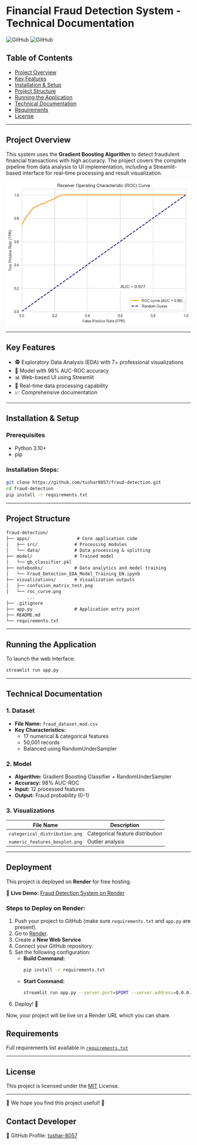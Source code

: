 # Financial Fraud Detection System - Technical Documentation

![GitHub](https://img.shields.io/badge/Python-3.10%2B-blue)
![GitHub](https://img.shields.io/badge/License-MIT-green)

## Table of Contents
- [Project Overview](#project-overview)
- [Key Features](#key-features)
- [Installation & Setup](#installation--setup)
- [Project Structure](#project-structure)
- [Running the Application](#running-the-application)
- [Technical Documentation](#technical-documentation)
- [Requirements](#requirements)
- [License](#license)

---

## Project Overview
This system uses the **Gradient Boosting Algorithm** to detect fraudulent financial transactions with high accuracy. The project covers the complete pipeline from data analysis to UI implementation, including a Streamlit-based interface for real-time processing and result visualization.

![Sample Output](visualization/roc_curve.png)

---

## Key Features
- 🕵️ Exploratory Data Analysis (EDA) with 7+ professional visualizations
- 🚀 Model with 98% AUC-ROC accuracy
- 📊 Web-based UI using Streamlit
- 🔄 Real-time data processing capability
- 📈 Comprehensive documentation

---

## Installation & Setup

### Prerequisites
- Python 3.10+
- pip

### Installation Steps:
```bash
git clone https://github.com/tushar8057/fraud-detection.git
cd fraud-detection
pip install -r requirements.txt
```

---

## Project Structure
```
fraud-detection/
├── apps/                  # Core application code
│   ├── src/              # Processing modules
│   └── data/             # Data processing & splitting
├── model/                # Trained model
│   └── gb_classifier.pkl
├── notebooks/            # Data analytics and model training
│   └── Fraud_Detection_EDA_Model_Training_EN.ipynb
├── visualizations/       # Visualization outputs
│   ├── confusion_matrix_test.png
│   └── roc_curve.png
        ...
├── .gitignore
├── app.py                # Application entry point
├── README.md
└── requirements.txt
```

---

## Running the Application
To launch the web interface:
```bash
streamlit run app.py
```

---

## Technical Documentation

### 1. Dataset
- **File Name:** `fraud_dataset_mod.csv`
- **Key Characteristics:**
  - 17 numerical & categorical features
  - 50,001 records
  - Balanced using RandomUnderSampler

### 2. Model
- **Algorithm:** Gradient Boosting Classifier + RandomUnderSampler
- **Accuracy:** 98% AUC-ROC
- **Input:** 12 processed features
- **Output:** Fraud probability (0-1)

### 3. Visualizations
| File Name | Description |
|----------|---------|
| `categorical_distribution.png` | Categorical feature distribution |
| `numeric_features_boxplot.png` | Outlier analysis |


---

## Deployment

This project is deployed on **Render** for free hosting.  

🔗 **Live Demo:** [Fraud Detection System on Render](https://fraud-detection-kl3y.onrender.com)  

### Steps to Deploy on Render:
1. Push your project to GitHub (make sure `requirements.txt` and `app.py` are present).
2. Go to [Render](https://render.com).
3. Create a **New Web Service**.
4. Connect your GitHub repository.
5. Set the following configuration:
   - **Build Command:**  
     ```bash
     pip install -r requirements.txt
     ```
   - **Start Command:**  
     ```bash
     streamlit run app.py --server.port=$PORT --server.address=0.0.0.0
     ```
6. Deploy! 🎉  

Now, your project will be live on a Render URL which you can share.


## Requirements
Full requirements list available in [`requirements.txt`](requirements.txt)

---

## License
This project is licensed under the [MIT](LICENSE) License.

---

👋 We hope you find this project useful! 🚀

## Contact Developer  
🔗 GitHub Profile: [tushar-8057](https://github.com/tushar8057)

